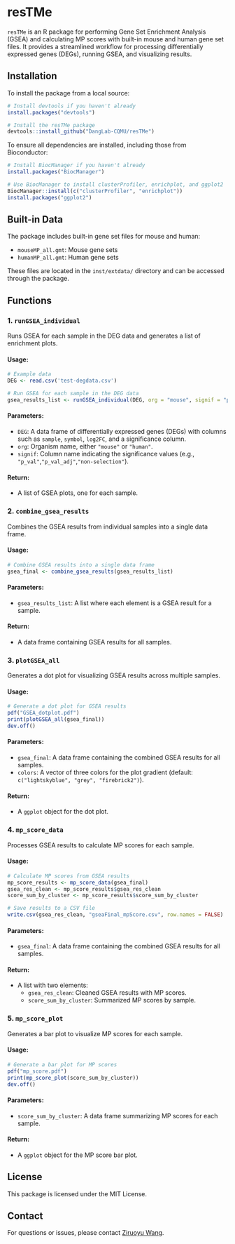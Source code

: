 
# resTMe

`resTMe` is an R package for performing Gene Set Enrichment Analysis (GSEA) and calculating MP scores with built-in mouse and human gene set files. It provides a streamlined workflow for processing differentially expressed genes (DEGs), running GSEA, and visualizing results.

## Installation

To install the package from a local source:

```r
# Install devtools if you haven't already
install.packages("devtools")

# Install the resTMe package
devtools::install_github("DangLab-CQMU/resTMe")
```

To ensure all dependencies are installed, including those from Bioconductor:

```r
# Install BiocManager if you haven't already
install.packages("BiocManager")

# Use BiocManager to install clusterProfiler, enrichplot, and ggplot2
BiocManager::install(c("clusterProfiler", "enrichplot"))
install.packages("ggplot2")
```

## Built-in Data

The package includes built-in gene set files for mouse and human:
- `mouseMP_all.gmt`: Mouse gene sets
- `humanMP_all.gmt`: Human gene sets

These files are located in the `inst/extdata/` directory and can be accessed through the package.

## Functions

### 1. `runGSEA_individual`

Runs GSEA for each sample in the DEG data and generates a list of enrichment plots.

#### Usage:

```r
# Example data
DEG <- read.csv('test-degdata.csv')

# Run GSEA for each sample in the DEG data
gsea_results_list <- runGSEA_individual(DEG, org = "mouse", signif = "p_val_adj")
```

#### Parameters:
- `DEG`: A data frame of differentially expressed genes (DEGs) with columns such as `sample`, `symbol`, `log2FC`, and a significance column.
- `org`: Organism name, either `"mouse"` or `"human"`.
- `signif`: Column name indicating the significance values (e.g., `"p_val"`,`"p_val_adj"`,`"non-selection"`).

#### Return:
- A list of GSEA plots, one for each sample.

### 2. `combine_gsea_results`

Combines the GSEA results from individual samples into a single data frame.

#### Usage:

```r
# Combine GSEA results into a single data frame
gsea_final <- combine_gsea_results(gsea_results_list)
```

#### Parameters:
- `gsea_results_list`: A list where each element is a GSEA result for a sample.

#### Return:
- A data frame containing GSEA results for all samples.

### 3. `plotGSEA_all`

Generates a dot plot for visualizing GSEA results across multiple samples.

#### Usage:

```r
# Generate a dot plot for GSEA results
pdf("GSEA_dotplot.pdf")
print(plotGSEA_all(gsea_final))
dev.off()
```

#### Parameters:
- `gsea_final`: A data frame containing the combined GSEA results for all samples.
- `colors`: A vector of three colors for the plot gradient (default: `c("lightskyblue", "grey", "firebrick2")`).

#### Return:
- A `ggplot` object for the dot plot.

### 4. `mp_score_data`

Processes GSEA results to calculate MP scores for each sample.

#### Usage:

```r
# Calculate MP scores from GSEA results
mp_score_results <- mp_score_data(gsea_final)
gsea_res_clean <- mp_score_results$gsea_res_clean
score_sum_by_cluster <- mp_score_results$score_sum_by_cluster

# Save results to a CSV file
write.csv(gsea_res_clean, "gseaFinal_mpScore.csv", row.names = FALSE)
```

#### Parameters:
- `gsea_final`: A data frame containing the combined GSEA results for all samples.

#### Return:
- A list with two elements:
  - `gsea_res_clean`: Cleaned GSEA results with MP scores.
  - `score_sum_by_cluster`: Summarized MP scores by sample.

### 5. `mp_score_plot`

Generates a bar plot to visualize MP scores for each sample.

#### Usage:

```r
# Generate a bar plot for MP scores
pdf("mp_score.pdf")
print(mp_score_plot(score_sum_by_cluster))
dev.off()
```

#### Parameters:
- `score_sum_by_cluster`: A data frame summarizing MP scores for each sample.

#### Return:
- A `ggplot` object for the MP score bar plot.

## License

This package is licensed under the MIT License.

## Contact

For questions or issues, please contact [Ziruoyu Wang](ziruoyu.wang@gmail.com).

